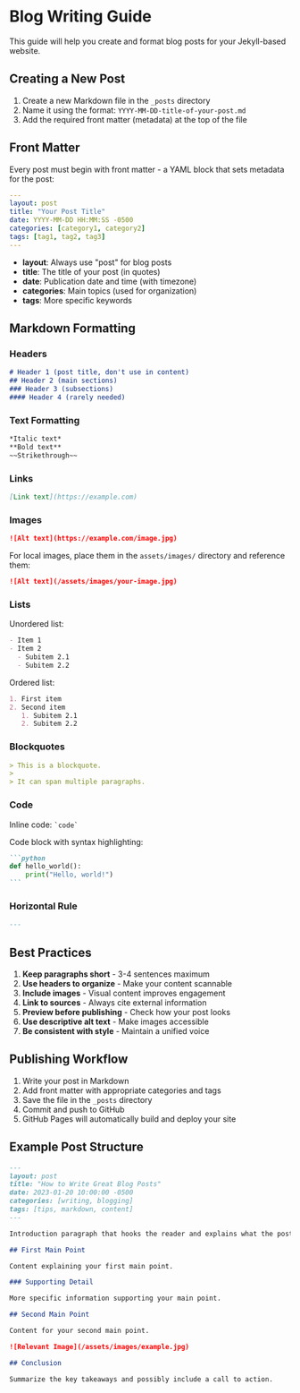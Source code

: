 # Blog Writing Guide

This guide will help you create and format blog posts for your Jekyll-based website.

## Creating a New Post

1. Create a new Markdown file in the `_posts` directory
2. Name it using the format: `YYYY-MM-DD-title-of-your-post.md`
3. Add the required front matter (metadata) at the top of the file

## Front Matter

Every post must begin with front matter - a YAML block that sets metadata for the post:

```yaml
---
layout: post
title: "Your Post Title"
date: YYYY-MM-DD HH:MM:SS -0500
categories: [category1, category2]
tags: [tag1, tag2, tag3]
---
```

- **layout**: Always use "post" for blog posts
- **title**: The title of your post (in quotes)
- **date**: Publication date and time (with timezone)
- **categories**: Main topics (used for organization)
- **tags**: More specific keywords

## Markdown Formatting

### Headers

```markdown
# Header 1 (post title, don't use in content)
## Header 2 (main sections)
### Header 3 (subsections)
#### Header 4 (rarely needed)
```

### Text Formatting

```markdown
*Italic text*
**Bold text**
~~Strikethrough~~
```

### Links

```markdown
[Link text](https://example.com)
```

### Images

```markdown
![Alt text](https://example.com/image.jpg)
```

For local images, place them in the `assets/images/` directory and reference them:

```markdown
![Alt text](/assets/images/your-image.jpg)
```

### Lists

Unordered list:
```markdown
- Item 1
- Item 2
  - Subitem 2.1
  - Subitem 2.2
```

Ordered list:
```markdown
1. First item
2. Second item
   1. Subitem 2.1
   2. Subitem 2.2
```

### Blockquotes

```markdown
> This is a blockquote.
> 
> It can span multiple paragraphs.
```

### Code

Inline code: `` `code` ``

Code block with syntax highlighting:
````markdown
```python
def hello_world():
    print("Hello, world!")
```
````

### Horizontal Rule

```markdown
---
```

## Best Practices

1. **Keep paragraphs short** - 3-4 sentences maximum
2. **Use headers to organize** - Make your content scannable
3. **Include images** - Visual content improves engagement
4. **Link to sources** - Always cite external information
5. **Preview before publishing** - Check how your post looks
6. **Use descriptive alt text** - Make images accessible
7. **Be consistent with style** - Maintain a unified voice

## Publishing Workflow

1. Write your post in Markdown
2. Add front matter with appropriate categories and tags
3. Save the file in the `_posts` directory
4. Commit and push to GitHub
5. GitHub Pages will automatically build and deploy your site

## Example Post Structure

```markdown
---
layout: post
title: "How to Write Great Blog Posts"
date: 2023-01-20 10:00:00 -0500
categories: [writing, blogging]
tags: [tips, markdown, content]
---

Introduction paragraph that hooks the reader and explains what the post is about.

## First Main Point

Content explaining your first main point.

### Supporting Detail

More specific information supporting your main point.

## Second Main Point

Content for your second main point.

![Relevant Image](/assets/images/example.jpg)

## Conclusion

Summarize the key takeaways and possibly include a call to action.
``` 
